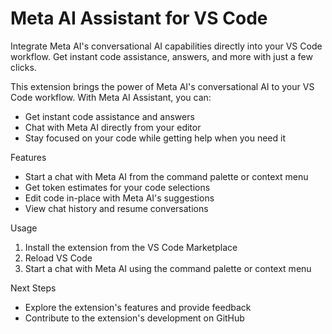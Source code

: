 # Meta AI Assistant for VS Code

Integrate Meta AI's conversational AI capabilities directly into your VS Code workflow. Get instant code assistance, answers, and more with just a few clicks.

This extension brings the power of Meta AI's conversational AI to your VS Code workflow. With Meta AI Assistant, you can:

- Get instant code assistance and answers
- Chat with Meta AI directly from your editor
- Stay focused on your code while getting help when you need it

Features

- Start a chat with Meta AI from the command palette or context menu
- Get token estimates for your code selections
- Edit code in-place with Meta AI's suggestions
- View chat history and resume conversations

Usage

1. Install the extension from the VS Code Marketplace
2. Reload VS Code
3. Start a chat with Meta AI using the command palette or context menu

Next Steps

- Explore the extension's features and provide feedback
- Contribute to the extension's development on GitHub

